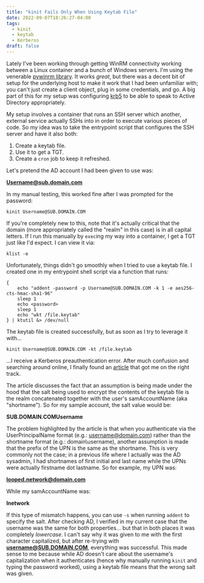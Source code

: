 ```yaml
---
title: "kinit Fails Only When Using Keytab File"
date: 2022-09-07T18:26:27-04:00
tags:
  - kinit
  - keytab
  - Kerberos
draft: false
---
```


Lately I've been working through getting WinRM connectivity working between a Linux container and a bunch of Windows servers. I'm using the venerable [pywinrm library](https://pypi.org/project/pywinrm/). It works _great_, but there was a decent bit of setup for the underlying host to make it work that I had been unfamiliar with; you can't just create a client object, plug in some credentials, and go. A big part of this for my setup was configuring [krb5](https://pkgs.alpinelinux.org/package/edge/main/aarch64/krb5) to be able to speak to Active Directory appropriately.

My setup involves a container that runs an SSH server which another, external service actually SSHs into in order to execute various pieces of code. So my idea was to take the entrypoint script that configures the SSH server and have it also both:

1. Create a keytab file.
2. Use it to get a TGT.
3. Create a `cron` job to keep it refreshed.

Let's pretend the AD account I had been given to use was:

**Username@sub.domain.com**

In my manual testing, this worked fine after I was prompted for the password:

```shell
kinit Username@SUB.DOMAIN.COM
```

If you're completely new to this, note that it's actually critical that the domain (more appropriately called the "realm" in this case) is in all capital letters. If I run this manually by `exec`ing my way into a container, I get a TGT just like I'd expect. I can view it via:

```shell
klist -e
```

Unfortunately, things didn't go smoothly when I tried to use a keytab file. I created one in my entrypoint shell script via a function that runs:

```shell
{
    echo "addent -password -p Username@SUB.DOMAIN.COM -k 1 -e aes256-cts-hmac-sha1-96"
    sleep 1
    echo <password>
    sleep 1
    echo "wkt /file.keytab"
} | ktutil &> /dev/null
```

The keytab file is created successfully, but as soon as I try to leverage it with...

```shell
kinit Username@SUB.DOMAIN.COM -kt /file.keytab
```

...I receive a Kerberos preauthentication error. After much confusion and searching around online, I finally found an [article](https://community.cloudera.com/t5/Community-Articles/quot-kinit-Preauthentication-failed-while-getting-initial/ta-p/346998) that got me on the right track.

The article discusses the fact that an assumption is being made under the hood that the salt being used to encrypt the contents of the keytab file is the realm concatenated together with the user's samAccountName (aka "shortname"). So for my sample account, the salt value would be:

**SUB.DOMAIN.COMUsername**

The problem highlighted by the article is that when you authenticate via the UserPrincipalName format (e.g.: username@domain.com) rather than the shortname format (e.g.: domain\username), another assumption is made that the prefix of the UPN is the same as the shortname. This is very commonly not the case; in a previous life where I actually was the AD sysadmin, I had shortnames of first initial and last name while the UPNs were actually firstname dot lastname. So for example, my UPN was:

**looped.network@domain.com**

While my samAccountName was:

**lnetwork**

If this type of mismatch happens, you can use `-s` when running `addent` to specify the salt. After checking AD, I verified in my current case that the username was the same for both properties... but that in both places it was completely _lowercase_. I can't say why it was given to me with the first character capitalized, but after re-trying with **username@SUB.DOMAIN.COM**, everything was successful. This made sense to me because while AD doesn't care about the username's capitalization when it authenticates (hence why manually running `kinit` and typing the password worked), using a keytab file means that the wrong salt was given.
